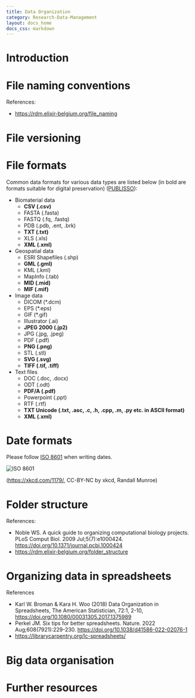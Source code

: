 ```yaml
---
title: Data Organization
category: Research-Data-Management
layout: docs_home
docs_css: markdown
---
```

# Introduction

# File naming conventions

References:
- https://rdm.elixir-belgium.org/file_naming

# File versioning

# File formats
Common data formats for various data types are listed below (in bold are formats suitable for digital preservation) ([PUBLISSO](https://www.publisso.de/en/research-data-management/rd-archiving/)):
* Biomaterial data
    * **CSV (.csv)**
    * FASTA (.fasta)
    * FASTQ (.fq, .fastq)
    * PDB (.pdb, .ent, .brk)
    * **TXT (.txt)**
    * XLS (.xls)
    * **XML (.xml)**
* Geospatial data
    * ESRI Shapefiles (.shp)
    * **GML (.gml)**
    * KML (.kml)
    * MapInfo (.tab)
    * **MID (.mid)**
    * **MIF (.mif)**
* Image data
    * DICOM (*.dcm)
    * EPS (*.eps)
    * GIF (*.gif)
    * Illustrator (.ai)
    * **JPEG 2000 (.jp2)**
    * JPG (.jpg, .jpeg)
    * PDF (.pdf)
    * **PNG (.png)**
    * STL (.stl)
    * **SVG (.svg)**
    * **TIFF (.tif, .tiff)**
* Text files
    * DOC (.doc, .docx)
    * ODT (.odt)
    * **PDF/A (.pdf)**
    * Powerpoint (.ppt)
    * RTF (.rtf)
    * **TXT Unicode (.txt, .asc, .c, .h, .cpp, .m, .py etc. in ASCII format)**
    * **XML (.xml)**

# Date formats

Please follow [ISO 8601](https://en.wikipedia.org/wiki/ISO_8601) when writing dates.

![ISO 8601](https://imgs.xkcd.com/comics/iso_8601_2x.png)

(https://xkcd.com/1179/, CC-BY-NC by xkcd, Randall Munroe)

# Folder structure

References:
- Noble WS. A quick guide to organizing computational biology
  projects. PLoS Comput Biol. 2009 Jul;5(7):e1000424. 
  https://doi.org/10.1371/journal.pcbi.1000424
- https://rdm.elixir-belgium.org/folder_structure

# Organizing data in spreadsheets

References
- Karl W. Broman & Kara H. Woo (2018) Data Organization in
  Spreadsheets, The American Statistician, 72:1, 2-10,
  https://doi.org/10.1080/00031305.2017.1375989
- Perkel JM. Six tips for better spreadsheets. Nature. 2022
  Aug;608(7921):229-230. https://doi.org/10.1038/d41586-022-02076-1
- https://librarycarpentry.org/lc-spreadsheets/

# Big data organisation

# Further resources
